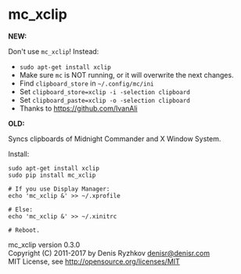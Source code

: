 mc_xclip
========

**NEW:**

Don't use `mc_xclip`! Instead:

* `sudo apt-get install xclip`
* Make sure `mc` is NOT running, or it will overwrite the next changes.
* Find `clipboard_store` in `~/.config/mc/ini`
* Set `clipboard_store=xclip -i -selection clipboard`
* Set `clipboard_paste=xclip -o -selection clipboard`
* Thanks to https://github.com/IvanAli

**OLD:**

Syncs clipboards of Midnight Commander and X Window System.

Install:

    sudo apt-get install xclip
    sudo pip install mc_xclip

    # If you use Display Manager:
    echo 'mc_xclip &' >> ~/.xprofile

    # Else:
    echo 'mc_xclip &' >> ~/.xinitrc

    # Reboot.

mc_xclip version 0.3.0  
Copyright (C) 2011-2017 by Denis Ryzhkov <denisr@denisr.com>  
MIT License, see http://opensource.org/licenses/MIT
